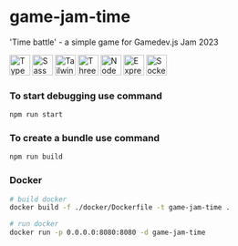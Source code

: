 # game-jam-time
'Time battle' - a simple game for Gamedev.js Jam 2023

<p align="left">
<a href="https://www.typescriptlang.org/" target="_blank" rel="noreferrer"><img src="https://raw.githubusercontent.com/danielcranney/readme-generator/main/public/icons/skills/typescript-colored.svg" width="36" height="36" alt="TypeScript" /></a>
<a href="https://sass-lang.com/" target="_blank" rel="noreferrer"><img src="https://raw.githubusercontent.com/danielcranney/readme-generator/main/public/icons/skills/sass-colored.svg" width="36" height="36" alt="Sass" /></a>
<a href="https://tailwindcss.com/" target="_blank" rel="noreferrer"><img src="https://raw.githubusercontent.com/danielcranney/readme-generator/main/public/icons/skills/tailwindcss-colored.svg" width="36" height="36" alt="TailwindCSS" /></a>
<a href="https://threejs.org/" target="_blank" rel="noreferrer"><img src="https://global.discourse-cdn.com/standard17/uploads/threejs/original/2X/b/be2f75f72751c11cbe1593c69a99a52900bf12cb.svg" alt="Threejs" data-base62-sha1="r8sp1LCchwyOUXnmhaAZcSV0IAj" width="36" height="36" loading="lazy" style="aspect-ratio: 36 / 36;"></a>
<a href="https://nodejs.org/en/" target="_blank" rel="noreferrer"><img src="https://raw.githubusercontent.com/danielcranney/readme-generator/main/public/icons/skills/nodejs-colored.svg" width="36" height="36" alt="NodeJS" /></a>
<a href="https://expressjs.com/" target="_blank" rel="noreferrer"><img src="https://raw.githubusercontent.com/danielcranney/readme-generator/main/public/icons/skills/express-colored.svg" width="36" height="36" alt="Express" /></a>
<a href="https://socket.io/" target="_blank" rel="noreferrer"><img src="https://socket.io/images/logo.svg" alt="Socket.IO" width="36" height="36" /></a>
</p>


### To start debugging use command

```sh
npm run start
```

### To create a bundle use command

```sh
npm run build
```

### Docker

```sh
# build docker
docker build -f ./docker/Dockerfile -t game-jam-time .

# run docker
docker run -p 0.0.0.0:8080:8080 -d game-jam-time
```
